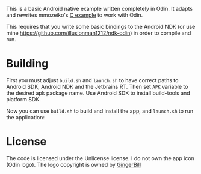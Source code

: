 This is a basic Android native example written completely in Odin. It adapts and rewrites mmozeiko's [C example](https://github.com/mmozeiko/android-native-example) to work with Odin.

This requires that you write some basic bindings to the Android NDK (or use mine https://github.com/illusionman1212/ndk-odin) in order to compile and run.

# Building

First you must adjust `build.sh` and `launch.sh` to have correct paths to Android SDK, Android NDK and the Jetbrains RT.
Then set `APK` variable to the desired apk package name. Use Android SDK to install build-tools and platform SDK. 

Now you can use `build.sh` to build and install the app, and `launch.sh` to run the application:

# License
The code is licensed under the Unlicense license. I do not own the app icon (Odin logo). The logo copyright is owned by [GingerBill](https://github.com/gingerbill)
